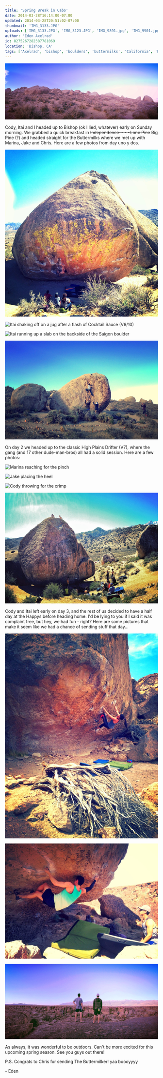 ```yaml
---
title: 'Spring Break in Cabo'
date: 2014-03-28T16:14:00-07:00
updated: 2014-03-28T20:51:02-07:00
thumbnail: 'IMG_3133.JPG'
uploads: ['IMG_3133.JPG', 'IMG_3123.JPG', 'IMG_9891.jpg', 'IMG_9901.jpg', 'IMG_3137.JPG', 'IMG_9923.jpg', 'IMG_9935.jpg', 'IMG_9934.jpg', 'IMG_3149.JPG', 'IMG_3181.JPG', 'IMG_3216.JPG', 'IMG_3157.JPG']
author: 'Eden Axelrad'
id: 8275267282387781069
location: 'Bishop, CA'
tags: ['Axelrad', 'bishop', 'boulders', 'buttermilks', 'California', 'Five Ten', 'granite']
---
```


![](uploads/IMG_3133.JPG)

Cody, Itai and I headed up to Bishop (ok I lied, whatever) early on Sunday morning. We grabbed a quick breakfast in ~~Independence~~~~Lone Pine~~ Big Pine (?) and headed straight for the Buttermilks where we met up with Marina, Jake and Chris. Here are a few photos from day uno y dos.

![Chris sending Center Direct (V10)](uploads/IMG_3123.JPG)

![Itai shaking off on a jug after a flash of Cocktail Sauce (V8/10)](uploads/IMG_9891.jpg)

![Itai running up a slab on the backside of the Saigon boulder](uploads/IMG_9901.jpg)

![Itai working a lukewarm slab on the roadside boulders](uploads/IMG_3137.JPG)

On day 2 we headed up to the classic High Plains Drifter (V7), where the gang (and 17 other dude-man-bros) all had a solid session. Here are a few photos:

![Marina reaching for the pinch](uploads/IMG_9923.jpg)

![Jake placing the heel](uploads/IMG_9935.jpg)

![Cody throwing for the crimp](uploads/IMG_9934.jpg)

![Itai and Cody taking in the view after back-to-back ascents - choo choo!](uploads/IMG_3149.JPG)

Cody and Itai left early on day 3, and the rest of us decided to have a half day at the Happys before heading home. I'd be lying to you if I said it was complaint free, but hey, we had fun - right? Here are some pictures that make it seem like we had a chance of sending stuff that day...

![Marina getting familiar with the moves on Morning Dove White (V8)](uploads/IMG_3181.JPG)

![Working out the foot sequence on He Got Game (V11) - PC: Marina Campana](uploads/IMG_3216.JPG)

![](uploads/IMG_3157.JPG)

As always, it was wonderful to be outdoors. Can't be more excited for this upcoming spring season. See you guys out there!

P.S. Congrats to Chris for sending The Buttermilker! yaa boooyyyy

\- Eden
